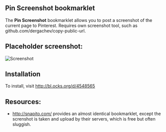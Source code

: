 ## Pin Screenshot bookmarklet

The __Pin Screenshot__ bookmarklet allows you to post a screenshot of the current page to Pinterest. Requires own screenshot tool, such as github.com/dergachev/copy-public-url. 

## Placeholder screenshot:

![Screenshot](http://dl-web.dropbox.com/u/8325927/screenshots/NJTPYR-2013.1.14-14.36.png)


## Installation

To install, visit http://bl.ocks.org/d/4548565

## Resources:

* http://snapito.com/ provides an almost identical bookmarklet, except the screnshot is taken and upload by their servers, which is free but often sluggish.